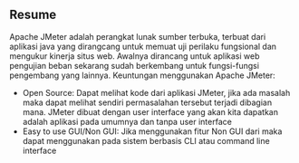 ## Resume
Apache JMeter adalah perangkat lunak sumber terbuka, terbuat dari aplikasi java yang dirangcang untuk memuat uji perilaku fungsional dan mengukur kinerja situs web. Awalnya dirancang untuk aplikasi web pengujian beban sekarang sudah berkembang untuk fungsi-fungsi pengembang yang lainnya.
Keuntungan menggunakan Apache JMeter:
- Open Source: Dapat melihat kode dari aplikasi JMeter, jika ada masalah maka dapat melihat sendiri permasalahan tersebut terjadi dibagian mana. JMeter dibuat dengan user interface yang akan kita dapatkan adalah aplikasi pada umumnya dan tanpa user interface
- Easy to use GUI/Non GUI: Jika menggunakan fitur Non GUI dari maka dapat menggunakan pada sistem berbasis CLI atau command line interface
